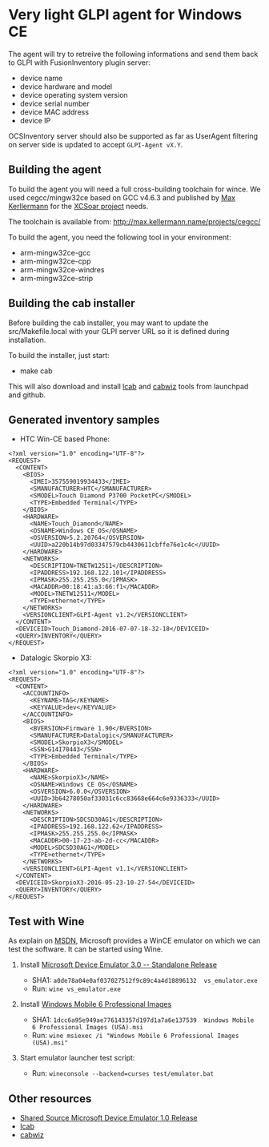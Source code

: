 # Very light GLPI agent for Windows CE

The agent will try to retreive the following informations and send them back to
GLPI with FusionInventory plugin server:
 - device name
 - device hardware and model
 - device operating system version
 - device serial number
 - device MAC address
 - device IP

OCSInventory server should also be supported as far as UserAgent filtering on
server side is updated to accept `GLPI-Agent vX.Y`.

## Building the agent
To build the agent you will need a full cross-building toolchain for wince. We
used cegcc/mingw32ce based on GCC v4.6.3 and published by [Max Kerllermann](https://github.com/MaxKellermann) for
the [XCSoar project](https://github.com/XCSoar/XCSoar) needs.

The toolchain is available from: http://max.kellermann.name/projects/cegcc/

To build the agent, you need the following tool in your environment:
 - arm-mingw32ce-gcc
 - arm-mingw32ce-cpp
 - arm-mingw32ce-windres
 - arm-mingw32ce-strip

## Building the cab installer
Before building the cab installer, you may want to update the src/Makefile.local
with your GLPI server URL so it is defined during installation.

To build the installer, just start:
 - make cab

This will also download and install [lcab](https://launchpad.net/lcab) and [cabwiz](https://github.com/Turbo87/cabwiz) tools from launchpad and github.

## Generated inventory samples
 * HTC Win-CE based Phone:
```
<?xml version="1.0" encoding="UTF-8"?>
<REQUEST>
  <CONTENT>
    <BIOS>
      <IMEI>357559019934433</IMEI>
      <SMANUFACTURER>HTC</SMANUFACTURER>
      <SMODEL>Touch Diamond P3700 PocketPC</SMODEL>
      <TYPE>Embedded Terminal</TYPE>
    </BIOS>
    <HARDWARE>
      <NAME>Touch_Diamond</NAME>
      <OSNAME>Windows CE OS</OSNAME>
      <OSVERSION>5.2.20764</OSVERSION>
      <UUID>a220b14b97d03347579cb4430611cbffe76e1c4c</UUID>
    </HARDWARE>
    <NETWORKS>
      <DESCRIPTION>TNETW12511</DESCRIPTION>
      <IPADDRESS>192.168.122.101</IPADDRESS>
      <IPMASK>255.255.255.0</IPMASK>
      <MACADDR>00:18:41:a3:66:f1</MACADDR>
      <MODEL>TNETW12511</MODEL>
      <TYPE>ethernet</TYPE>
    </NETWORKS>
    <VERSIONCLIENT>GLPI-Agent v1.2</VERSIONCLIENT>
  </CONTENT>
  <DEVICEID>Touch_Diamond-2016-07-07-18-32-18</DEVICEID>
  <QUERY>INVENTORY</QUERY>
</REQUEST>
```
 * Datalogic Skorpio X3:
```
<?xml version="1.0" encoding="UTF-8"?>
<REQUEST>
  <CONTENT>
    <ACCOUNTINFO>
      <KEYNAME>TAG</KEYNAME>
      <KEYVALUE>dev</KEYVALUE>
    </ACCOUNTINFO>
    <BIOS>
      <BVERSION>Firmware 1.90</BVERSION>
      <SMANUFACTURER>Datalogic</SMANUFACTURER>
      <SMODEL>SkorpioX3</SMODEL>
      <SSN>G14I70443</SSN>
      <TYPE>Embedded Terminal</TYPE>
    </BIOS>
    <HARDWARE>
      <NAME>SkorpioX3</NAME>
      <OSNAME>Windows CE OS</OSNAME>
      <OSVERSION>6.0.0</OSVERSION>
      <UUID>3b64278050af33031c6cc83668e664c6e9336333</UUID>
    </HARDWARE>
    <NETWORKS>
      <DESCRIPTION>SDCSD30AG1</DESCRIPTION>
      <IPADDRESS>192.168.122.62</IPADDRESS>
      <IPMASK>255.255.255.0</IPMASK>
      <MACADDR>00-17-23-ab-2d-cc</MACADDR>
      <MODEL>SDCSD30AG1</MODEL>
      <TYPE>ethernet</TYPE>
    </NETWORKS>
    <VERSIONCLIENT>GLPI-Agent v1.1</VERSIONCLIENT>
  </CONTENT>
  <DEVICEID>SkorpioX3-2016-05-23-10-27-54</DEVICEID>
  <QUERY>INVENTORY</QUERY>
</REQUEST>
```

## Test with Wine
As explain on [MSDN](https://msdn.microsoft.com/en-us/library/aa462416.aspx), Microsoft
provides a WinCE emulator on which we can test the software. It can be started using Wine.

1. Install [Microsoft Device Emulator 3.0 -- Standalone Release](https://www.microsoft.com/en-us/download/details.aspx?id=5352)
   - SHA1: `a0de78a04e0af037027512f9c89c4a4d18896132  vs_emulator.exe`
   - Run: `wine vs_emulator.exe`

1. Install [Windows Mobile 6 Professional Images](https://www.microsoft.com/en-us/download/details.aspx?id=7974)
   - SHA1: `1dcc6a95e949ae776143357d197d1a7a6e137539  Windows Mobile 6 Professional Images (USA).msi`
   - Run: `wine msiexec /i "Windows Mobile 6 Professional Images (USA).msi"`

1. Start emulator launcher test script:
   - Run: `wineconsole --backend=curses test/emulator.bat`

## Other resources
 - [Shared Source Microsoft Device Emulator 1.0 Release](https://www.microsoft.com/en-us/download/details.aspx?id=10865)
 - [lcab](https://launchpad.net/lcab)
 - [cabwiz](https://github.com/Turbo87/cabwiz)
